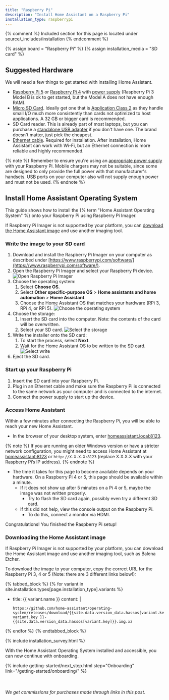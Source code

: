```yaml
---
title: "Raspberry Pi"
description: "Install Home Assistant on a Raspberry Pi"
installation_type: raspberrypi
---
```

{% comment %}
Included section for this page is located under source/_includes/installation
{% endcomment %}

{% assign board = "Raspberry Pi" %}
{% assign installation_media = "SD card" %}

## Suggested Hardware

We will need a few things to get started with installing Home Assistant.

- [Raspberry Pi 5](https://amzn.to/3UH6TcD) or [Raspberry Pi 4](https://amzn.to/2S0Gcl1) with [power supply](https://amzn.to/2ReZ2Vq) (Raspberry Pi 3 Model B is ok to get started, but the Model A does not have enough RAM).
- [Micro SD Card](https://amzn.to/2X0Z2di). Ideally get one that is [Application Class 2](https://www.sdcard.org/developers/overview/application/index.html) as they handle small I/O much more consistently than cards not optimized to host applications. A 32&nbsp;GB or bigger card is recommended.
- SD Card reader. This is already part of most laptops, but you can purchase a [standalone USB adapter](https://amzn.to/2WWxntY) if you don't have one. The brand doesn't matter, just pick the cheapest.
- [Ethernet cable](https://amzn.com/dp/B00N2VISLW). Required for installation. After installation, Home Assistant can work with Wi-Fi, but an Ethernet connection is more reliable and highly recommended.

{% note %}
Remember to ensure you're using an [appropriate power supply](https://www.raspberrypi.com/documentation/computers/raspberry-pi.html#power-supply) with your Raspberry Pi. Mobile chargers may not be suitable, since some are designed to only provide the full power with that manufacturer's handsets. USB ports on your computer also will not supply enough power and must not be used.
{% endnote %}

## Install Home Assistant Operating System

This guide shows how to install the {% term "Home Assistant Operating System" %} onto your Raspberry Pi using Raspberry Pi Imager.

If Raspberry Pi Imager is not supported by your platform, you can [download the Home Assistant image](#downloading-the-home-assistant-image) and use another imaging tool.

### Write the image to your SD card

1. Download and install the Raspberry Pi Imager on your computer as described under [https://www.raspberrypi.com/software/](https://www.raspberrypi.com/software/).
2. Open the Raspberry Pi Imager and select your Raspberry Pi device.
    ![Open Raspberry Pi Imager](/images/installation/rpi_imager_start.png)
3. Choose the operating system:
   1. Select **Choose OS**.
   2. Select **Other specific-purpose OS** > **Home assistants and home automation** > **Home Assistant**.
   3. Choose the Home Assistant OS that matches your hardware (RPi&nbsp;3, RPi&nbsp;4, or RPi&nbsp;5).
    ![Choose the operating system](/images/installation/rpi-ha.webp)
4. Choose the storage:
   1. Insert the SD card into the computer. Note: the contents of the card will be overwritten.
   2. Select your SD card.
    ![Select the storage](/images/installation/rpi-select-sd-card.png)
5. Write the installer onto the SD card:
   1. To start the process, select **Next**.
   2. Wait for the Home Assistant OS to be written to the SD card.
    ![Select write](/images/installation/rpi_choose_next.png)
6. Eject the SD card.

### Start up your Raspberry Pi

1. Insert the SD card into your Raspberry Pi.
2. Plug in an Ethernet cable and make sure the Raspberry Pi is connected to the same network as your computer and is connected to the internet.
3. Connect the power supply to start up the device.

### Access Home Assistant

Within a few minutes after connecting the Raspberry Pi, you will be able to reach your new Home Assistant.

- In the browser of your desktop system, enter <a href="http://homeassistant.local:8123" target="_blank">homeassistant.local:8123</a>.

{% note %}
If you are running an older Windows version or have a stricter network configuration, you might need to access Home Assistant at <a href="http://homeassistant:8123" target="_blank">homeassistant:8123</a> or `http://X.X.X.X:8123` (replace X.X.X.X with your Raspberry Pi’s IP address).
{% endnote %}

- The time it takes for this page to become available depends on your hardware. On a Raspberry Pi 4 or 5, this page should be available within a minute.
  - If it does not show up after 5 minutes on a Pi 4 or 5, maybe the image was not written properly.
    - Try to flash the SD card again, possibly even try a different SD card.
  - If this did not help, view the console output on the Raspberry Pi.
    - To do this, connect a monitor via HDMI.

Congratulations! You finished the Raspberry Pi setup!

### Downloading the Home Assistant image

If Raspberry Pi Imager is not supported by your platform, you can download the Home Assistant image and use another imaging tool, such as Balena Etcher.

To download the image to your computer, copy the correct URL for the Raspberry Pi 3, 4 or 5 (Note: there are 3 different links below!):

{% tabbed_block %}
{% for variant in site.installation.types[page.installation_type].variants %}

- title: {{ variant.name }}
  content: |

    ```text
    https://github.com/home-assistant/operating-system/releases/download/{{site.data.version_data.hassos[variant.key]}}/haos_{{ variant.key }}-{{site.data.version_data.hassos[variant.key]}}.img.xz
    ```    

{% endfor %}
{% endtabbed_block %}

{% include installation_survey.html %}

With the Home Assistant Operating System installed and accessible, you can now continue with onboarding.

{% include getting-started/next_step.html step="Onboarding" link="/getting-started/onboarding/" %}


<div style="margin-top:50px">
<p>
    <i>We get commissions for purchases made through links in this post.</i></p>
</div>
